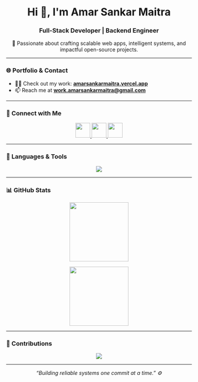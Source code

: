 <!-- Profile Header -->
<h1 align="center">Hi 👋, I'm Amar Sankar Maitra</h1>
<h3 align="center">Full-Stack Developer | Backend Engineer</h3>

<p align="center">
  🚀 Passionate about crafting scalable web apps, intelligent systems, and impactful open-source projects.
</p>

---

### 🌐 Portfolio & Contact
- 👨‍💻 Check out my work: [**amarsankarmaitra.vercel.app**](https://amarsankarmaitra.vercel.app)
- 📫 Reach me at **work.amarsankarmaitra@gmail.com**

---

### 🤝 Connect with Me
<p align="center">
  <!-- These links will still open in same tab on GitHub, due to sandbox limitation -->
  <a href="https://linkedin.com/in/amarsankarmaitra">
    <img src="https://skillicons.dev/icons?i=linkedin" height="40" />
  </a>
  <a href="https://instagram.com/_riijuu__">
    <img src="https://skillicons.dev/icons?i=instagram" height="40" />
  </a>
  <a href="mailto:work.amarsankarmaitra@gmail.com">
    <img src="https://skillicons.dev/icons?i=gmail" height="40" />
  </a>
</p>

---

### 🧰 Languages & Tools
<p align="center">
  <img src="https://skillicons.dev/icons?i=react,nextjs,typescript,javascript,tailwind,express,nodejs,python,java,mysql,postgresql,mongodb,supabase,docker,git,figma,linux,matlab" />
</p>

---

### 📊 GitHub Stats
<p align="center">
  <img src="https://github-readme-stats.vercel.app/api?username=omegaopinmthechat&show_icons=true&theme=tokyonight&hide_border=true" height="160" />
</p>

<p align="center">
  <img src="https://github-readme-stats.vercel.app/api/top-langs/?username=omegaopinmthechat&layout=compact&theme=tokyonight&hide_border=true" height="160" />
</p>

---

### 🧩 Contributions
<p align="center">
  <img src="https://github-readme-activity-graph.vercel.app/graph?username=omegaopinmthechat&theme=tokyo-night&hide_border=true" />
</p>

---

<p align="center">
  <i>“Building reliable systems one commit at a time.” ⚙️</i>
</p>
